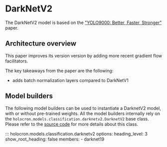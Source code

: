 # DarkNetV2

The DarkNetV2 model is based on the ["YOLO9000: Better, Faster, Stronger"](https://pjreddie.com/media/files/papers/YOLO9000.pdf) paper.

## Architecture overview

This paper improves its version version by adding more recent gradient flow facilitators.

The key takeaways from the paper are the following:

- adds batch normalization layers compared to DarkNetV1


## Model builders

The following model builders can be used to instantiate a DarknetV2 model, with or
without pre-trained weights. All the model builders internally rely on the
`holocron.models.classification.darknetv2.DarknetV2` base class. Please refer to the [source
code](https://github.com/frgfm/Holocron/blob/main/holocron/models/classification/darknetv2.py) for
more details about this class.

::: holocron.models.classification.darknetv2
    options:
        heading_level: 3
        show_root_heading: false
        members:
            - darknet19
